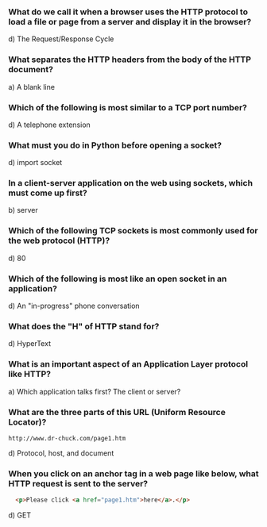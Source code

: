 ### What do we call it when a browser uses the HTTP protocol to load a file or page from a server and display it in the browser?
d) The Request/Response Cycle

### What separates the HTTP headers from the body of the HTTP document?
a) A blank line

### Which of the following is most similar to a TCP port number?
d) A telephone extension

### What must you do in Python before opening a socket?
d) import socket

### In a client-server application on the web using sockets, which must come up first?
b) server

### Which of the following TCP sockets is most commonly used for the web protocol (HTTP)?
d) 80

### Which of the following is most like an open socket in an application?
d) An "in-progress" phone conversation

### What does the "H" of HTTP stand for?
d) HyperText

### What is an important aspect of an Application Layer protocol like HTTP?
a) Which application talks first? The client or server?

### What are the three parts of this URL (Uniform Resource Locator)? 
```
http://www.dr-chuck.com/page1.htm
```
d) Protocol, host, and document

### When you click on an anchor tag in a web page like below, what HTTP request is sent to the server? 
```html
  <p>Please click <a href="page1.htm">here</a>.</p>
```
d) GET
